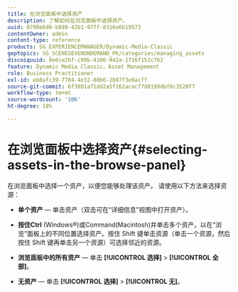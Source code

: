 ```yaml
---
title: 在浏览面板中选择资产
description: 了解如何在浏览面板中选择资产。
uuid: 0790e6d0-b898-42b1-977f-8316e6b19573
contentOwner: admin
content-type: reference
products: SG_EXPERIENCEMANAGER/Dynamic-Media-Classic
geptopics: SG_SCENESEVENONDEMAND_PK/categories/managing_assets
discoiquuid: 8e6ce2bf-c99b-4106-942a-1716f152c7b2
feature: Dynamic Media Classic，Asset Management
role: Business Practitioner
exl-id: eb8afc39-7784-4e32-80b6-2b87f3e0acff
source-git-commit: 6f3801a71dd2a5f162acacf7d8199dbf8c3520f7
workflow-type: tm+mt
source-wordcount: '106'
ht-degree: 18%

---
```


# 在浏览面板中选择资产{#selecting-assets-in-the-browse-panel}

在浏览面板中选择一个资产，以便您能够处理该资产。 请使用以下方法来选择资源：

* **单个资产**  — 单击资产（双击可在“详细信息”视图中打开资产）。

* **按住Ctrl** (Windows®)或Command(Macintosh)并单击多个资产，以在“浏览”面板上的不同位置选择资产。按住 Shift 键单击资源（单击一个资源，然后按住 Shift 键再单击另一个资源）可选择邻近的资源。

* **浏览面板中的所有资产**  — 单击 **[!UICONTROL 选择]**  >  **[!UICONTROL 全部]**。

* **无资产**  — 单击 **[!UICONTROL 选择]**  >  **[!UICONTROL 无]**。

